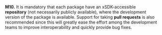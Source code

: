 **M10.** It is mandatory that each package have an xSDK-accessible **repository** (not necessarily
publicly available), where the development version of the package is available. Support for taking **pull
requests** is also recommended since this will greatly ease the effort among the development teams to
improve interoperability and quickly provide bug fixes.
